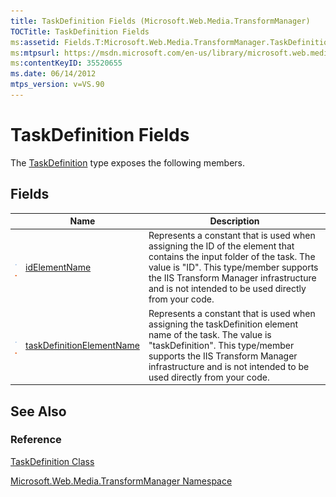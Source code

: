 ```yaml
---
title: TaskDefinition Fields (Microsoft.Web.Media.TransformManager)
TOCTitle: TaskDefinition Fields
ms:assetid: Fields.T:Microsoft.Web.Media.TransformManager.TaskDefinition
ms:mtpsurl: https://msdn.microsoft.com/en-us/library/microsoft.web.media.transformmanager.taskdefinition_fields(v=VS.90)
ms:contentKeyID: 35520655
ms.date: 06/14/2012
mtps_version: v=VS.90
---
```


# TaskDefinition Fields

The [TaskDefinition](taskdefinition-class-microsoft-web-media-transformmanager.md) type exposes the following members.

## Fields

||Name|Description|
|--- |--- |--- |
|![Public field](images/Hh125771.pubfield(en-us,VS.90).gif "Public field")![Static member](images/Hh125771.static(en-us,VS.90).gif "Static member")|[idElementName](taskdefinition-idelementname-field-microsoft-web-media-transformmanager.md)|Represents a constant that is used when assigning the ID of the element that contains the input folder of the task. The value is "ID". This type/member supports the IIS Transform Manager infrastructure and is not intended to be used directly from your code.|
|![Public field](images/Hh125771.pubfield(en-us,VS.90).gif "Public field")![Static member](images/Hh125771.static(en-us,VS.90).gif "Static member")|[taskDefinitionElementName](taskdefinition-taskdefinitionelementname-field-microsoft-web-media-transformmanager.md)|Represents a constant that is used when assigning the taskDefinition element name of the task. The value is "taskDefinition". This type/member supports the IIS Transform Manager infrastructure and is not intended to be used directly from your code.|

## See Also

### Reference

[TaskDefinition Class](taskdefinition-class-microsoft-web-media-transformmanager.md)

[Microsoft.Web.Media.TransformManager Namespace](microsoft-web-media-transformmanager-namespace.md)

